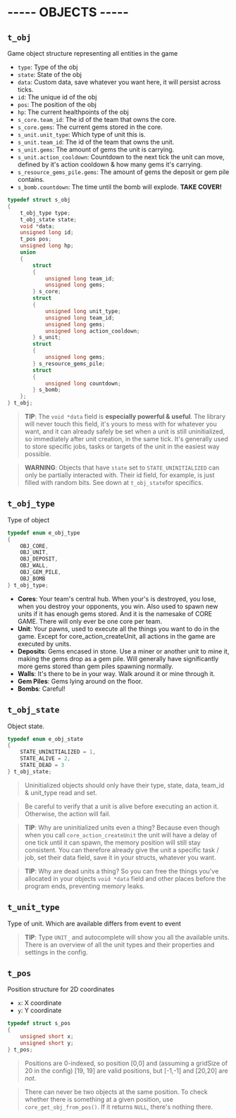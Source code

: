 # ----- OBJECTS -----

## `t_obj`

Game object structure representing all entities in the game

- `type`: Type of the obj
- `state`: State of the obj
- `data`: Custom data, save whatever you want here, it will persist across ticks.
- `id`: The unique id of the obj
- `pos`: The position of the obj
- `hp`: The current healthpoints of the obj
- `s_core.team_id`: The id of the team that owns the core.
- `s_core.gems`: The current gems stored in the core.
- `s_unit.unit_type`: Which type of unit this is.
- `s_unit.team_id`: The id of the team that owns the unit.
- `s_unit.gems`: The amount of gems the unit is carrying.
- `s_unit.action_cooldown`: Countdown to the next tick the unit can move, defined by it's action cooldown & how many gems it's carrying.
- `s_resource_gems_pile.gems`: The amount of gems the deposit or gem pile contains.
- `s_bomb.countdown`: The time until the bomb will explode. **TAKE COVER!**

```c
typedef struct s_obj
{
	t_obj_type type;
	t_obj_state state;
	void *data;
	unsigned long id;
	t_pos pos;
	unsigned long hp;
	union
	{
		struct
		{
			unsigned long team_id;
			unsigned long gems;
		} s_core;
		struct
		{
			unsigned long unit_type;
			unsigned long team_id;
			unsigned long gems;
			unsigned long action_cooldown;
		} s_unit;
		struct
		{
			unsigned long gems;
		} s_resource_gems_pile;
		struct
		{
			unsigned long countdown;
		} s_bomb;
	};
} t_obj;
```

> **TIP**: The `void *data` field is **especially powerful & useful**. The library will never touch this field, it's yours to mess with for whatever you want, and it can already safely be set when a unit is still uninitialized, so immediately after unit creation, in the same tick. It's generally used to store specific jobs, tasks or targets of the unit in the easiest way possible.

> **WARNING**: Objects that have `state` set to `STATE_UNINITIALIZED` can only be partially interacted with. Their id field, for example, is just filled with random bits. See down at `t_obj_state`for specifics.

## `t_obj_type`

Type of object

```c
typedef enum e_obj_type
{
	OBJ_CORE,
	OBJ_UNIT,
	OBJ_DEPOSIT,
	OBJ_WALL,
	OBJ_GEM_PILE,
	OBJ_BOMB
} t_obj_type;
```

- **Cores**: Your team's central hub. When your's is destroyed, you lose, when you destroy your opponents, you win. Also used to spawn new units if it has enough gems stored. And it is the namesake of CORE GAME. There will only ever be one core per team.
- **Unit**: Your pawns, used to execute all the things you want to do in the game. Except for core_action_createUnit, all actions in the game are executed by units.
- **Deposits**: Gems encased in stone. Use a miner or another unit to mine it, making the gems drop as a gem pile. Will generally have significantly more gems stored than gem piles spawning normally.
- **Walls**: It's there to be in your way. Walk around it or mine through it.
- **Gem Piles**: Gems lying around on the floor.
- **Bombs**: Careful!

## `t_obj_state`

Object state.

```c
typedef enum e_obj_state
{
    STATE_UNINITIALIZED = 1,
	STATE_ALIVE = 2,
	STATE_DEAD = 3
} t_obj_state;
```

> Uninitialized objects should only have their type, state, data, team_id & unit_type read and set.

> Be careful to verify that a unit is alive before executing an action it. Otherwise, the action will fail.

> **TIP**: Why are uninitialized units even a thing? Because even though when you call `core_action_createUnit` the unit will have a delay of one tick until it can spawn, the memory position will still stay consistent. You can therefore already give the unit a specific task / job, set their data field, save it in your structs, whatever you want.

> **TIP**: Why are dead units a thing? So you can free the things you've allocated in your objects `void *data` field and other places before the program ends, preventing memory leaks.

## `t_unit_type`

Type of unit. Which are available differs from event to event

> **TIP**: Type `UNIT_` and autocomplete will show you all the available units. There is an overview of all the unit types and their properties and settings in the config.

## `t_pos`

Position structure for 2D coordinates

- `x`: X coordinate
- `y`: Y coordinate

```c
typedef struct s_pos
{
	unsigned short x;
	unsigned short y;
} t_pos;
```

> Positions are 0-indexed, so position [0,0] and (assuming a gridSize of 20 in the config) [19, 19] are valid positions, but [-1,-1] and [20,20] are *not*.

> There can never be two objects at the same position. To check whether there is something at a given position, use `core_get_obj_from_pos()`. If it returns `NULL`, there's nothing there.
